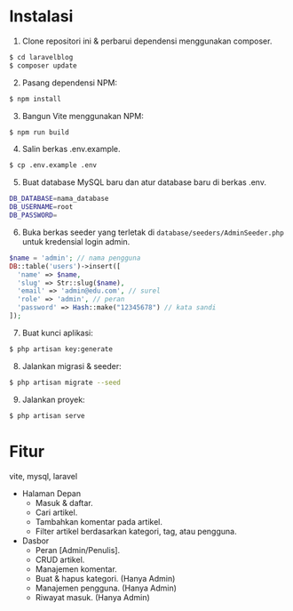 # Instalasi

1. Clone repositori ini & perbarui dependensi menggunakan composer.

```sh
$ cd laravelblog
$ composer update
```

2. Pasang dependensi NPM:

```sh
$ npm install
```

3. Bangun Vite menggunakan NPM:

```sh
$ npm run build
```

4. Salin berkas .env.example.

```sh
$ cp .env.example .env
```

5. Buat database MySQL baru dan atur database baru di berkas .env.

```sh
DB_DATABASE=nama_database
DB_USERNAME=root
DB_PASSWORD=
```

6. Buka berkas seeder yang terletak di `database/seeders/AdminSeeder.php` untuk kredensial login admin.

```php
$name = 'admin'; // nama pengguna
DB::table('users')->insert([
  'name' => $name,
  'slug' => Str::slug($name),
  'email' => 'admin@edu.com', // surel
  'role' => 'admin', // peran
  'password' => Hash::make("12345678") // kata sandi
]);
```

7. Buat kunci aplikasi:

```sh
$ php artisan key:generate
```

8. Jalankan migrasi & seeder:

```sh
$ php artisan migrate --seed
```

9. Jalankan proyek:

```sh
$ php artisan serve
```

# Fitur
vite, mysql, laravel
- Halaman Depan
  - Masuk & daftar.
  - Cari artikel.
  - Tambahkan komentar pada artikel.
  - Filter artikel berdasarkan kategori, tag, atau pengguna.
- Dasbor
  - Peran [Admin/Penulis].
  - CRUD artikel.
  - Manajemen komentar.
  - Buat & hapus kategori. (Hanya Admin)
  - Manajemen pengguna. (Hanya Admin)
  - Riwayat masuk. (Hanya Admin)